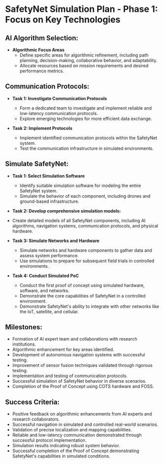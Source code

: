 # SafetyNet Simulation Plan - Phase 1: Focus on Key Technologies

## AI Algorithm Selection:
  
- **Algorithmic Focus Areas**
  - Define specific areas for algorithmic refinement, including path planning, decision-making, collaborative behavior, and adaptability.
  - Allocate resources based on mission requirements and desired performance metrics.

## Communication Protocols:

- **Task 1: Investigate Communication Protocols**
  - Form a dedicated team to investigate and implement reliable and low-latency communication protocols.
  - Explore emerging technologies for more efficient data exchange.

- **Task 2: Implement Protocols**
  - Implement identified communication protocols within the SafetyNet system.
  - Test the communication infrastructure in simulated environments.

## Simulate SafetyNet:

- **Task 1: Select Simulation Software**
  - Identify suitable simulation software for modeling the entire SafetyNet system.
  - Simulate the behavior of each component, including drones and ground-based infrastructure.
  
 -  **Task 2: Develop comprehensive simulation models:** 
  - Create detailed models of all SafetyNet components, including AI algorithms, navigation systems, communication protocols, and physical hardware.

- **Task 3: Simulate Networks and Hardware**
  - Simulate networks and hardware components to gather data and assess system performance.
  - Use simulations to prepare for subsequent field trials in controlled environments.
 
- **Task 4: Conduct Simulated PoC**
  - Conduct the first proof of concept using simulated hardware, software, and networks.
  - Demonstrate the core capabilities of SafetyNet in a controlled environment.
  - Demonstrate SafetyNet's ability to integrate with other networks like the IoT, satellite, and cellular.

## Milestones:

- Formation of AI expert team and collaborations with research institutions.
- Algorithmic enhancement for key areas identified.
- Development of autonomous navigation systems with successful testing.
- Improvement of sensor fusion techniques validated through rigorous testing.
- Implementation and testing of communication protocols.
- Successful simulation of SafetyNet behavior in diverse scenarios.
- Completion of the Proof of Concept using COTS hardware and FOSS.

## Success Criteria:

- Positive feedback on algorithmic enhancements from AI experts and research collaborators.
- Successful navigation in simulated and controlled real-world scenarios.
- Validation of precise localization and mapping capabilities.
- Reliable and low-latency communication demonstrated through successful protocol implementation.
- Simulation results indicating robust system behavior.
- Successful completion of the Proof of Concept demonstrating SafetyNet's capabilities in simulated conditions.